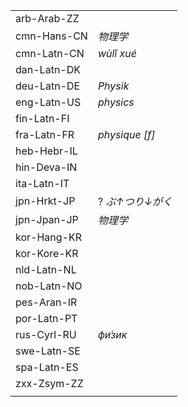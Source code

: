 | | |
|-|-|
| arb-Arab-ZZ |  |
| cmn-Hans-CN | _物理学_ |
| cmn-Latn-CN | _wùlǐ xué_ |
| dan-Latn-DK |  |
| deu-Latn-DE | _Physik_ |
| eng-Latn-US | _physics_ |
| fin-Latn-FI |  |
| fra-Latn-FR | _physique [f]_ |
| heb-Hebr-IL |  |
| hin-Deva-IN |  |
| ita-Latn-IT |  |
| jpn-Hrkt-JP | ? _ぶ↑つり↓がく_ |
| jpn-Jpan-JP | _物理学_ |
| kor-Hang-KR |  |
| kor-Kore-KR |  |
| nld-Latn-NL |  |
| nob-Latn-NO |  |
| pes-Aran-IR |  |
| por-Latn-PT |  |
| rus-Cyrl-RU | _фи́зик_ |
| swe-Latn-SE |  |
| spa-Latn-ES |  |
| zxx-Zsym-ZZ |  |
|  |  |
